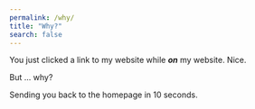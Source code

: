 ```yaml
---
permalink: /why/
title: "Why?"
search: false
---
```


<meta http-equiv="refresh" content="10;URL=/index.html">


You just clicked a link to my website while ***on*** my website. Nice.

But ... why?

Sending you back to the homepage in 10 seconds.
